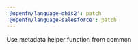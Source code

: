 ```yaml
---
'@openfn/language-dhis2': patch
'@openfn/language-salesforce': patch
---
```


Use metadata helper function from common
